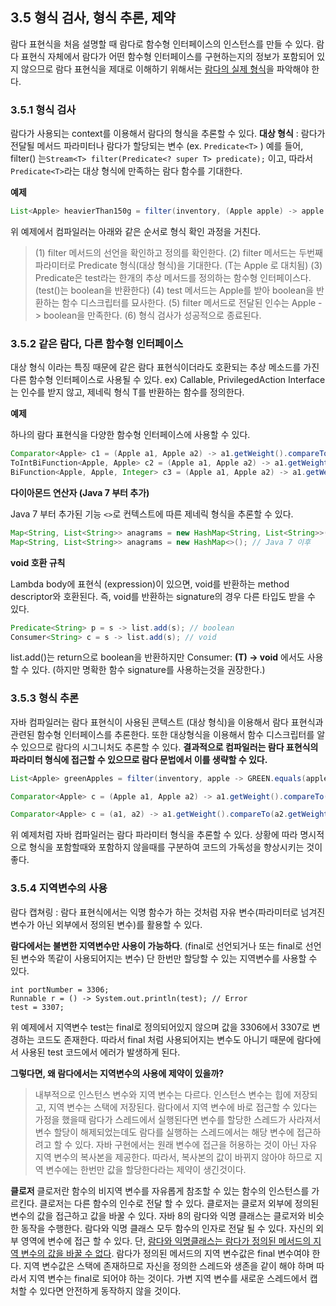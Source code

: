  ## 3.5 형식 검사, 형식 추론, 제약

람다 표현식을 처음 설명할 때 람다로 함수형 인터페이스의 인스턴스를 만들 수 있다.
람다 표현식 자체에서 람다가 어떤 함수형 인터페이스를 구현하는지의 정보가 포함되어 있지 않으므로 람다 표현식을 제대로 이해하기 위해서는 <u>람다의 실제 형식</u>을 파악해야 한다.

### 3.5.1 형식 검사

람다가 사용되는 context를 이용해서 람다의 형식을 추론할 수 있다.
**대상 형식** : 람다가 전달될 메서드 파라미터나 람다가 할당되는 변수 (ex. `Predicate<T>` )
예를 들어,
filter() 는`Stream<T> filter(Predicate<? super T> predicate);` 이고, 따라서 `Predicate<T>`라는 대상 형식에 만족하는 람다 함수를 기대한다. 

**예제**

```java
List<Apple> heavierThan150g = filter(inventory, (Apple apple) -> apple.getWeight() > 150);
```

위 예제에서 컴파일러는 아래와 같은 순서로 형식 확인 과정을 거친다.

> (1) filter 메서드의 선언을 확인하고 정의를 확인한다.
> (2) filter 메서드는 두번째 파라미터로 Predicate<Apple> 형식(대상 형식)을 기대한다. (T는 Apple 로 대치됨)
> (3) Predicate은 test라는 한개의 추상 메서드를 정의하는 함수형 인터페이스다. (test()는 boolean을 반환한다)
> (4) test 메서드는 Apple를 받아 boolean을 반환하는 함수 디스크립터를 묘사한다.
> (5) filter 메서드로 전달된 인수는 Apple -> boolean을 만족한다.
> (6) 형식 검사가 성공적으로 종료된다.

### 3.5.2 같은 람다, 다른 함수형 인터페이스

대상 형식 이라는 특징 때문에 같은 람다 표현식이더라도 호환되는 추상 메소드를 가진 다른 함수형 인터페이스로 사용될 수 있다.
ex) Callable, PrivilegedAction Interface는 인수를 받지 않고, 제네릭 형식 T를 반환하는 함수를 정의한다.

**예제**

하나의 람다 표현식을 다양한 함수형 인터페이스에 사용할 수 있다.

```java
Comparator<Apple> c1 = (Apple a1, Apple a2) -> a1.getWeight().compareTo(a2.getWeight());
ToIntBiFunction<Apple, Apple> c2 = (Apple a1, Apple a2) -> a1.getWeight().compareTo(a2.getWeight());
BiFunction<Apple, Apple, Integer> c3 = (Apple a1, Apple a2) -> a1.getWeight().compareTo(a2.getWeight());
```

**다이아몬드 연산자 (Java 7 부터 추가)**

Java 7 부터 추가된 기능
`<>`로 컨텍스트에 따른 제네릭 형식을 추론할 수 있다.

```java
Map<String, List<String>> anagrams = new HashMap<String, List<String>>(); // Java 7 이전
Map<String, List<String>> anagrams = new HashMap<>(); // Java 7 이후
```

**void 호환 규칙**

Lambda body에 표현식 (expression)이 있으면, void를 반환하는 method descriptor와 호환된다.
즉, void를 반환하는 signature의 경우 다른 타입도 받을 수 있다.

```java
Predicate<String> p = s -> list.add(s); // boolean
Consumer<String> c = s -> list.add(s); // void
```

list.add()는 return으로 boolean을 반환하지만 Consumer<T>: **(T) -> void** 에서도 사용할 수 있다.
(하지만 명확한 함수 signature를 사용하는것을 권장한다.)

### 3.5.3 형식 추론

자바 컴파일러는 람다 표현식이 사용된 콘텍스트 (대상 형식)을 이용해서 람다 표현식과 관련된 함수형 인터페이스를 추론한다. 
또한 대상형식을 이용해서 함수 디스크립터를 알 수 있으므로 람다의 시그니처도 추론할 수 있다. 
**결과적으로 컴파일러는 람다 표현식의 파라미터 형식에 접근할 수 있으므로 람다 문법에서 이를 생략할 수 있다.**

```java
List<Apple> greenApples = filter(inventory, apple -> GREEN.equals(apple.getColor())); // Apple 형식 생략

Comparator<Apple> c = (Apple a1, Apple a2) -> a1.getWeight().compareTo(a2.getWeight()); // 형식을 추론하고있지않음

Comparator<Apple> c = (a1, a2) -> a1.getWeight().compareTo(a2.getWeight()); // type을 생략하여 형식을 추론
```

위 예제처럼 자바 컴파일러는 람다 파라미터 형식을 추론할 수 있다. 
상황에 따라 명시적으로 형식을 포함할때와 포함하지 않을때를 구분하여 코드의 가독성을 향상시키는 것이 좋다.

### 3.5.4 지역변수의 사용

람다 캡쳐링 : 람다 표현식에서는 익명 함수가 하는 것처럼 자유 변수(파라미터로 넘겨진 변수가 아닌 외부에서 정의된 변수)를 활용할 수 있다.

**람다에서는 불변한 지역변수만 사용이 가능하다**. (final로 선언되거나 또는 final로 선언된 변수와 똑같이 사용되어지는 변수)
단 한번만 할당할 수 있는 지역변수를 사용할 수 있다.

```
int portNumber = 3306;
Runnable r = () -> System.out.println(test); // Error
test = 3307;
```

위 예제에서 지역변수 test는 final로 정의되어있지 않으며 값을 3306에서 3307로 변경하는 코드도 존재한다. 
따라서 final 처럼 사용되어지는 변수도 아니기 때문에 람다에서 사용된 test 코드에서 에러가 발생하게 된다.

 

**그렇다면, 왜 람다에서는 지역변수의 사용에 제약이 있을까?**

> 내부적으로 인스턴스 변수와 지역 변수는 다르다. 인스턴스 변수는 힙에 저장되고, 지역 변수는 스택에 저장된다. 
> 람다에서 지역 변수에 바로 접근할 수 있다는 가정을 했을때 람다가 스레드에서 실행된다면 변수를 할당한 스레드가 사라져서 변수 할당이 해제되었는데도 람다를 실행하는 스레드에서는 해당 변수에 접근하려고 할 수 있다. 
> 자바 구현에서는 원래 변수에 접근을 허용하는 것이 아닌 자유 지역 변수의 복사본을 제공한다. 
> 따라서, 복사본의 값이 바뀌지 않아야 하므로 지역 변수에는 한번만 값을 할당한다라는 제약이 생긴것이다.



**클로저**
클로저란 함수의 비지역 변수를 자유롭게 참조할 수 있는 함수의 인스턴스를 가르킨다. 
클로저는 다른 함수의 인수로 전달 할 수 있다. 
클로저는 클로저 외부에 정의된 변수의 값을 접근하고 값을 바꿀 수 있다. 
자바 8의 람다와 익명 클래스는 클로저와 비슷한 동작을 수행한다. 
람다와 익명 클래스 모두 함수의 인자로 전달 될 수 있다. 자신의 외부 영역에 변수에 접근 할 수 있다.
단, <u>람다와 익명클래스는 람다가 정의된 메서드의 지역 변수의 값을 바꿀 수 없다</u>. 
람다가 정의된 메서드의 지역 변수값은 final 변수여야 한다. 
지역 변수값은 스택에 존재하므로 자신을 정의한 스레드와 생존을 같이 해야 하며 따라서 지역 변수는 final로 되어야 하는 것이다. 
가변 지역 변수를 새로운 스레드에서 캡처할 수 있다면 안전하게 동작하지 않을 것이다. 
